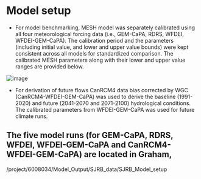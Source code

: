 # Model setup

- For model benchmarking, MESH model was separately calibrated using all four meteorological forcing data (i.e., GEM-CaPA, RDRS, WFDEI, WFDEI-GEM-CaPA). The calibration period and the parameters (including initial value, and lower and upper value bounds) were kept consistent across all models for standardized comparison. The calibrated MESH parameters along with their lower and upper value ranges are provided below. 

![image](https://user-images.githubusercontent.com/30961063/133690992-fab87c8d-a283-4d9d-9020-31ccd11797aa.png)

- For derivation of future flows CanRCM4 data bias corrected by WGC (CanRCM4-WFDEI-GEM-CaPA) was used to derive the baseline (1991-2020) and future (2041-2070 and 2071-2100) hydrological conditions. The calibrated parameters from WFDEI-GEM-CaPA was used for future climate runs.

## The five model runs (for GEM-CaPA, RDRS, WFDEI, WFDEI-GEM-CaPA and CanRCM4-WFDEI-GEM-CaPA) are located in Graham,
/project/6008034/Model_Output/SJRB_data/SJRB_Model_setup
